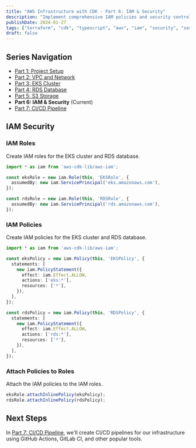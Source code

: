 ```yaml
---
title: "AWS Infrastructure with CDK - Part 6: IAM & Security"
description: "Implement comprehensive IAM policies and security controls using Terraform CDK"
publishDate: 2024-01-27
tags: ["terraform", "cdk", "typescript", "aws", "iam", "security", "series:terraform-cdk-aws:6"]
draft: false
---
```


## Series Navigation

- [Part 1: Project Setup](/posts/terraform-cdk/aws-example/01-project-setup)
- [Part 2: VPC and Network](/posts/terraform-cdk/aws-example/02-vpc-network)
- [Part 3: EKS Cluster](/posts/terraform-cdk/aws-example/03-eks-setup)
- [Part 4: RDS Database](/posts/terraform-cdk/aws-example/04-rds-setup)
- [Part 5: S3 Storage](/posts/terraform-cdk/aws-example/05-s3-setup)
- **Part 6: IAM & Security** (Current)
- [Part 7: CI/CD Pipeline](/posts/terraform-cdk/aws-example/07-cicd-setup)

## IAM Security

### IAM Roles

Create IAM roles for the EKS cluster and RDS database.

```typescript
import * as iam from 'aws-cdk-lib/aws-iam';

const eksRole = new iam.Role(this, 'EKSRole', {
  assumedBy: new iam.ServicePrincipal('eks.amazonaws.com'),
});

const rdsRole = new iam.Role(this, 'RDSRole', {
  assumedBy: new iam.ServicePrincipal('rds.amazonaws.com'),
});
```

### IAM Policies

Create IAM policies for the EKS cluster and RDS database.

```typescript
import * as iam from 'aws-cdk-lib/aws-iam';

const eksPolicy = new iam.Policy(this, 'EKSPolicy', {
  statements: [
    new iam.PolicyStatement({
      effect: iam.Effect.ALLOW,
      actions: ['eks:*'],
      resources: ['*'],
    }),
  ],
});

const rdsPolicy = new iam.Policy(this, 'RDSPolicy', {
  statements: [
    new iam.PolicyStatement({
      effect: iam.Effect.ALLOW,
      actions: ['rds:*'],
      resources: ['*'],
    }),
  ],
});
```

### Attach Policies to Roles

Attach the IAM policies to the IAM roles.

```typescript
eksRole.attachInlinePolicy(eksPolicy);
rdsRole.attachInlinePolicy(rdsPolicy);
```

## Next Steps

In [Part 7: CI/CD Pipeline](/posts/terraform-cdk/aws-example/07-cicd-setup), we'll create CI/CD pipelines for our infrastructure using GitHub Actions, GitLab CI, and other popular tools.
